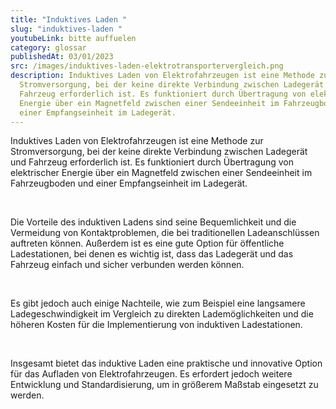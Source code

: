 ```yaml
---
title: "Induktives Laden "
slug: "induktives-laden "
youtubeLink: bitte auffuelen
category: glossar
publishedAt: 03/01/2023
src: /images/induktives-laden-elektrotransportervergleich.png
description: Induktives Laden von Elektrofahrzeugen ist eine Methode zur
  Stromversorgung, bei der keine direkte Verbindung zwischen Ladegerät und
  Fahrzeug erforderlich ist. Es funktioniert durch Übertragung von elektrischer
  Energie über ein Magnetfeld zwischen einer Sendeeinheit im Fahrzeugboden und
  einer Empfangseinheit im Ladegerät.
---
```

Induktives Laden von Elektrofahrzeugen ist eine Methode zur Stromversorgung, bei der keine direkte Verbindung zwischen Ladegerät und Fahrzeug erforderlich ist. Es funktioniert durch Übertragung von elektrischer Energie über ein Magnetfeld zwischen einer Sendeeinheit im Fahrzeugboden und einer Empfangseinheit im Ladegerät.

<br />

Die Vorteile des induktiven Ladens sind seine Bequemlichkeit und die Vermeidung von Kontaktproblemen, die bei traditionellen Ladeanschlüssen auftreten können. Außerdem ist es eine gute Option für öffentliche Ladestationen, bei denen es wichtig ist, dass das Ladegerät und das Fahrzeug einfach und sicher verbunden werden können.

<br />

Es gibt jedoch auch einige Nachteile, wie zum Beispiel eine langsamere Ladegeschwindigkeit im Vergleich zu direkten Lademöglichkeiten und die höheren Kosten für die Implementierung von induktiven Ladestationen.

<br />

Insgesamt bietet das induktive Laden eine praktische und innovative Option für das Aufladen von Elektrofahrzeugen. Es erfordert jedoch weitere Entwicklung und Standardisierung, um in größerem Maßstab eingesetzt zu werden.